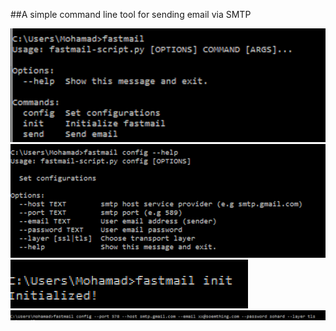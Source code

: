 ##A simple command line tool for sending email via SMTP

![image1](1.png)
![image2](2.png)
![image3](3.png)
![image4](4.png)
